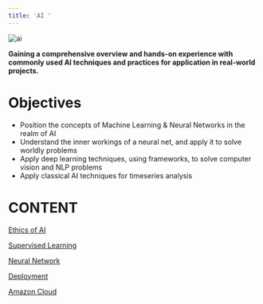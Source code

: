 ```yaml
---
title: 'AI '
---
```











![ai](/uploads/232afb02719b7f020e6e6b30507b3c00/ai.jpeg)

**Gaining a comprehensive overview and hands-on experience with commonly used AI techniques and practices for application in real-world projects.** 

# Objectives

- Position the concepts of Machine Learning & Neural Networks in the realm of AI
- Understand the inner workings of a neural net, and apply it to solve worldly problems
- Apply deep learning techniques, using frameworks, to solve computer vision and NLP problems
- Apply classical AI techniques for timeseries analysis


# CONTENT

[Ethics of AI](https://git.fhict.nl/I503216/semester5portfolio/-/wikis/Ethics-of-AI)

[Supervised Learning ](https://git.fhict.nl/I503216/semester5portfolio/-/wikis/Supervised-Learning)

[Neural Network ](https://git.fhict.nl/I503216/semester5portfolio/-/wikis/Neural-Network)

[Deployment](https://git.fhict.nl/I503216/semester5portfolio/-/wikis/Deployment)

[Amazon Cloud](https://git.fhict.nl/I503216/semester5portfolio/-/wikis/Amazon-Cloud)
